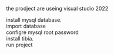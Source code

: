 the prodject are useing visual studio 2022


install mysql database.  
import database  
configre mysql root password  
install tibia.  
run project  
